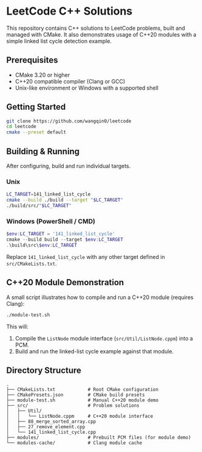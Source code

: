 # LeetCode C++ Solutions

This repository contains C++ solutions to LeetCode problems, built and managed with CMake. It also demonstrates usage of C++20 modules with a simple linked list cycle detection example.

## Prerequisites

- CMake 3.20 or higher
- C++20 compatible compiler (Clang or GCC)
- Unix-like environment or Windows with a supported shell

## Getting Started

```bash
git clone https://github.com/wangqin0/leetcode
cd leetcode
cmake --preset default
```

## Building & Running

After configuring, build and run individual targets.

### Unix

```bash
LC_TARGET=141_linked_list_cycle
cmake --build ./build --target "$LC_TARGET"
./build/src/"$LC_TARGET"
```

### Windows (PowerShell / CMD)

```powershell
$env:LC_TARGET = '141_linked_list_cycle'
cmake --build build --target $env:LC_TARGET
.\build\src\$env:LC_TARGET
```

Replace `141_linked_list_cycle` with any other target defined in `src/CMakeLists.txt`.

## C++20 Module Demonstration

A small script illustrates how to compile and run a C++20 module (requires Clang):

```bash
./module-test.sh
```

This will:

1. Compile the `ListNode` module interface (`src/Util/ListNode.cppm`) into a PCM.
2. Build and run the linked-list cycle example against that module.

## Directory Structure

```
.
├── CMakeLists.txt            # Root CMake configuration
├── CMakePresets.json         # CMake build presets
├── module-test.sh            # Manual C++20 module demo
├── src/                      # Problem solutions
│   ├── Util/
│   │   └── ListNode.cppm     # C++20 module interface
│   ├── 88_merge_sorted_array.cpp
│   ├── 27_remove_element.cpp
│   └── 141_linked_list_cycle.cpp
├── modules/                  # Prebuilt PCM files (for module demo)
└── modules-cache/            # Clang module cache
```